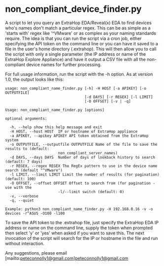 # non_compliant_device_finder.py

A script to let you query an ExtraHop EDA/Reveal(x) EDA to find devices who's names don't match a particular regex.
This can be as simple as a 'starts with' regex like '^VMware' or as complex as your naming standards require. The idea is
that you can run the script via a cron job, either specifying the API token on the command line or you can have it saved 
to a file in the user's home directory (.extrahop). This will then allow you to call the script with only a single 
parameter (the IP address or name of the ExtraHop Explore Appliance) and have it output a CSV file with all the non-compliant 
device names for further processing.

For full usage information, run the script with the -h option. As at version 1.0, the output looks like this:

```E:\deviceRenamer\Scripts\python.exe "E:/Python Projects/non_compliant_device_names/non_compliant_name_finder.py"
usage: non_compliant_name_finder.py [-h] -H HOST [-a APIKEY] [-o OUTPUTFILE]
                                    [-d DAYS] [-r REGEX] [-l LIMIT]
                                    [-O OFFSET] [-v | -q]

Usage: non_compliant_name_finder.py [options]

optional arguments:

  -h, --help show this help message and exit
  -H HOST, --host HOST  IP or hostname of ExtraHop appliance
  -a APIKEY, --apikey APIKEY API token obtained from the ExtraHop system
  -o OUTPUTFILE, --outputfile OUTPUTFILE Name of the file to save the results to (default:
                        non_compliant_server_names)
  -d DAYS, --days DAYS  Number of days of lookback history to search (default: 7 days)
  -r REGEX, --regex REGEX The RegEx pattern to use in the device name search (default "^VMware")
  -l LIMIT, --limit LIMIT Limit the number of results (for pagination) (default: 100)
  -O OFFSET, --offset OFFSET Offset to search from (for pagination - use with the
                        -l/--limit switch (default: 0)
  -v, --verbose
  -q, --quiet

Example: python3 non_compliant_name_finder.py -H 192.168.0.16 -v -o devices -r^ASUS -O100 -l100
```
To save the API token to the .extrahop file, just specify the ExtraHop EDA IP address or name on the command line, 
supply the token when prompted then select 'y' or 'yes' when asked if you want to save this. The next invocation of 
the script will search for the IP or hostname in the file and run without interaction.

Any suggestions, please email [mailto:peteconnolly1@gmail.com]peteconnolly1@gmail.com
